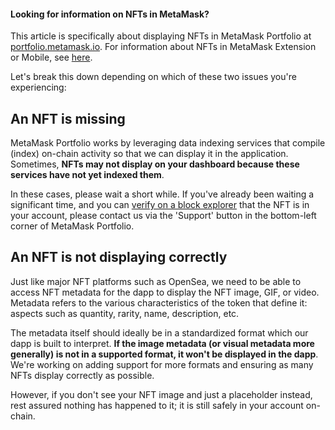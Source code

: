 
#### Looking for information on NFTs in MetaMask?


This article is specifically about displaying NFTs in MetaMask Portfolio at [portfolio.metamask.io](https://portfolio.metamask.io/). For information about NFTs in MetaMask Extension or Mobile, see [here](https://support.metamask.io/hc/en-us/articles/360058238591).



Let's break this down depending on which of these two issues you're experiencing:


An NFT is missing
-----------------


MetaMask Portfolio works by leveraging data indexing services that compile (index) on-chain activity so that we can display it in the application. Sometimes, **NFTs may not display on your dashboard because these services have not yet indexed them**.


In these cases, please wait a short while. If you've already been waiting a significant time, and you can [verify on a block explorer](https://support.metamask.io/hc/en-us/articles/360057536611) that the NFT is in your account, please contact us via the 'Support' button in the bottom-left corner of MetaMask Portfolio.


An NFT is not displaying correctly
----------------------------------


Just like major NFT platforms such as OpenSea, we need to be able to access NFT metadata for the dapp to display the NFT image, GIF, or video. Metadata refers to the various characteristics of the token that define it: aspects such as quantity, rarity, name, description, etc. 


The metadata itself should ideally be in a standardized format which our dapp is built to interpret. **If the image metadata (or visual metadata more generally) is not in a supported format, it won't be displayed in the dapp**. We're working on adding support for more formats and ensuring as many NFTs display correctly as possible. 


However, if you don't see your NFT image and just a placeholder instead, rest assured nothing has happened to it; it is still safely in your account on-chain. 

